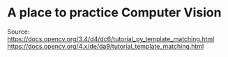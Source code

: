 # A place to practice Computer Vision

Source:
https://docs.opencv.org/3.4/d4/dc6/tutorial_py_template_matching.html
https://docs.opencv.org/4.x/de/da9/tutorial_template_matching.html
